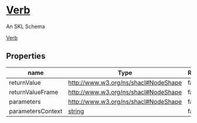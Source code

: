 <!--- This is an autogenerated file -->
# [Verb](../../../schemas/core/verb)

An SKL Schema



[Verb](../../../schemas/core/verb)

## Properties

| name | Type | Required | Description | Cardinality |
| ---- | ---- | ---- | ----------- | ---- |
| returnValue | http://www.w3.org/ns/shacl#NodeShape | false |  | 0..1 |
| returnValueFrame | http://www.w3.org/ns/shacl#NodeShape | false |  | 0..1 |
| parameters | http://www.w3.org/ns/shacl#NodeShape | false |  | 0..1 |
| parametersContext | [string](http://www.w3.org/2001/XMLSchema#string) | false |  | 0..1 |

